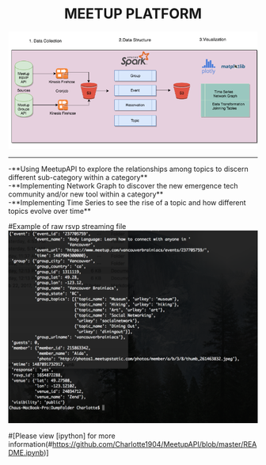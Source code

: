 # <center> MEETUP PLATFORM <center>
![logo](./Images/Diagram.png)

<hr>
-**Using MeetupAPI to explore the relationships among topics to discern different sub-category within a category** 
<br>
-**Implementing Network Graph to discover the new emergence tech community and/or new tool within a category**
<br>
-**Implementing Time Series to see the rise of a topic and how different topics evolve over time**

#Example of raw rsvp streaming file
![logo](./Images/jsonfile.png)

#[Please view [ipython] for more information(#https://github.com/Charlotte1904/MeetupAPI/blob/master/README.ipynb)]
